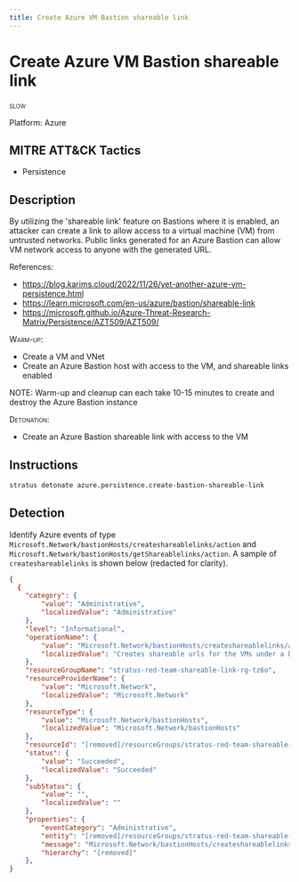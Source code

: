 ```yaml
---
title: Create Azure VM Bastion shareable link
---
```


# Create Azure VM Bastion shareable link

 <span class="smallcaps w3-badge w3-orange w3-round w3-text-sand" title="This attack technique might be slow to warm up or detonate">slow</span> 


Platform: Azure

## MITRE ATT&CK Tactics


- Persistence

## Description


By utilizing the 'shareable link' feature on Bastions where it is enabled, an attacker can create a link to allow access to a virtual machine (VM) from untrusted networks. Public links generated for an Azure Bastion can allow VM network access to anyone with the generated URL.

References:

- https://blog.karims.cloud/2022/11/26/yet-another-azure-vm-persistence.html
- https://learn.microsoft.com/en-us/azure/bastion/shareable-link
- https://microsoft.github.io/Azure-Threat-Research-Matrix/Persistence/AZT509/AZT509/

<span style="font-variant: small-caps;">Warm-up</span>: 

- Create a VM and VNet
- Create an Azure Bastion host with access to the VM, and shareable links enabled

NOTE: Warm-up and cleanup can each take 10-15 minutes to create and destroy the Azure Bastion instance

<span style="font-variant: small-caps;">Detonation</span>: 

- Create an Azure Bastion shareable link with access to the VM


## Instructions

```bash title="Detonate with Stratus Red Team"
stratus detonate azure.persistence.create-bastion-shareable-link
```
## Detection


Identify Azure events of type <code>Microsoft.Network/bastionHosts/createshareablelinks/action</code> and <code>Microsoft.Network/bastionHosts/getShareablelinks/action</code>. A sample of <code>createshareablelinks</code> is shown below (redacted for clarity).

```json hl_lines="7"
{
  {
    "category": {
        "value": "Administrative",
        "localizedValue": "Administrative"
    },
    "level": "Informational",
    "operationName": {
        "value": "Microsoft.Network/bastionHosts/createshareablelinks/action",
        "localizedValue": "Creates shareable urls for the VMs under a bastion and returns the urls"
    },
    "resourceGroupName": "stratus-red-team-shareable-link-rg-tz6o",
    "resourceProviderName": {
        "value": "Microsoft.Network",
        "localizedValue": "Microsoft.Network"
    },
    "resourceType": {
        "value": "Microsoft.Network/bastionHosts",
        "localizedValue": "Microsoft.Network/bastionHosts"
    },
    "resourceId": "[removed]/resourceGroups/stratus-red-team-shareable-link-rg-tz6o/providers/Microsoft.Network/bastionHosts/stratus-red-team-shareable-link-bastion-tz6o",
    "status": {
        "value": "Succeeded",
        "localizedValue": "Succeeded"
    },
    "subStatus": {
        "value": "",
        "localizedValue": ""
    },
    "properties": {
        "eventCategory": "Administrative",
        "entity": "[removed]/resourceGroups/stratus-red-team-shareable-link-rg-tz6o/providers/Microsoft.Network/bastionHosts/stratus-red-team-shareable-link-bastion-tz6o",
        "message": "Microsoft.Network/bastionHosts/createshareablelinks/action",
        "hierarchy": "[removed]"
    },
}
```


